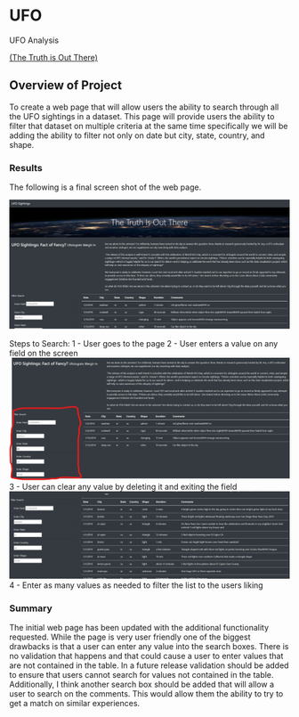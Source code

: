 # UFO
UFO Analysis

[(The Truth is Out There)](https://john10roberts.github.io/UFO/)

 ## Overview of Project
To create a web page that will allow users the ability to search through all the UFO sightings in a dataset. This page will provide users the ability to filter that dataset on multiple criteria at the same time specifically we will be adding the ability to filter not only on date but city, state, country, and shape. 

### Results
The following is a final screen shot of the web page.

![AppScreen](https://github.com/john10roberts/UFO/blob/main/Resources/TheTruthIsOutThere.png)

Steps to Search:
1 - User goes to the page
2 - User enters a value on any field on the screen
![AppScreen](https://github.com/john10roberts/UFO/blob/main/Resources/UFOFilter.png)
3 - User can clear any value by deleting it and exiting the field
![AppScreen](https://github.com/john10roberts/UFO/blob/main/Resources/ClearedOut.png)
4 - Enter as many values as needed to filter the list to the users liking

### Summary
The initial web page has been updated with the additional functionality requested. While the page is very user friendly one of the biggest drawbacks is that a user can enter any value into the search boxes. There is no validation that happens and that could cause a user to enter values that are not contained in the table. In a future release validation should be added to ensure that users cannot search for values not contained in the table. Additionally, I think another search box should be added that will allow a user to search on the comments. This would allow them the ability to try to get a match on similar experiences. 

